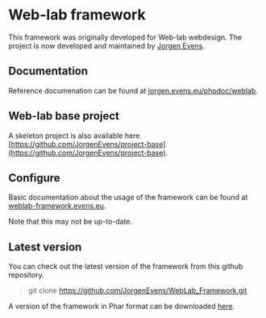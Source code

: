 # Web-lab framework #
This framework was originally developed for Web-lab webdesign.
The project is now developed and maintained by [Jorgen Evens](https://github.com/JorgenEvens).

## Documentation ##
Reference documenation can be found at [jorgen.evens.eu/phpdoc/weblab](http://jorgen.evens.eu/phpdoc/weblab).

## Web-lab base project ##
A skeleton project is also available here [https://github.com/JorgenEvens/project-base](https://github.com/JorgenEvens/project-base).

## Configure ##
Basic documentation about the usage of the framework can be found at [weblab-framework.evens.eu](http://weblab-framework.evens.eu).

Note that this may not be up-to-date.

## Latest version ##
You can check out the latest version of the framework from this github repository.
> git clone https://github.com/JorgenEvens/WebLab_Framework.git

A version of the framework in Phar format can be downloaded [here](http://jenkins.evens.eu/weblab%20framework).

